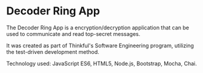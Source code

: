 # Decoder Ring App

The Decoder Ring App is a encryption/decryption application that can be used to communicate and read top-secret messages. 

It was created as part of Thinkful's Software Engineering program, utilizing the test-driven development method.

Technology used: JavaScript ES6, HTML5, Node.js, Bootstrap, Mocha, Chai.